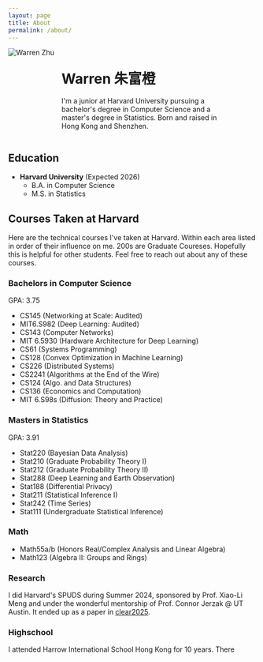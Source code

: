 ```yaml
---
layout: page
title: About
permalink: /about/
---
```

<div style="overflow: auto;">
  <img src="/assets/pictures/profile.png" alt="Warren Zhu" class="profile-image" style="max-width: 150px; border-radius: 0; float: left; margin: 0 15px 15px 0;">
  
  <div style="float: left; width: calc(100% - 165px);">
    <h1>Warren 朱富橙</h1>
    <p>I'm a junior at Harvard University pursuing a bachelor's degree in Computer Science and a master's degree in Statistics. Born and raised in Hong Kong and Shenzhen.</p>
  </div>
</div>
<div style="clear: both;"></div>

## Education

- **Harvard University** (Expected 2026)
  - B.A. in Computer Science
  - M.S. in Statistics

## Courses Taken at Harvard

Here are the technical courses I've taken at Harvard. Within each area listed in order of their influence on me. 200s are Graduate Coureses. Hopefully this is helpful for other students. Feel free to reach out about any of these courses.

### Bachelors in Computer Science
GPA: 3.75
- CS145 (Networking at Scale: Audited)
- MIT6.S982 (Deep Learning: Audited)
- CS143 (Computer Networks)
- MIT 6.5930 (Hardware Architecture for Deep Learning)
- CS61 (Systems Programming)
- CS128 (Convex Optimization in Machine Learning)
- CS226 (Distributed Systems)
- CS2241 (Algorithms at the End of the Wire)
- CS124 (Algo. and Data Structures)
- CS136 (Economics and Computation)
- MIT 6.S98s (Diffusion: Theory and Practice)

### Masters in Statistics
GPA: 3.91
- Stat220 (Bayesian Data Analysis)
- Stat210 (Graduate Probability Theory I)
- Stat212 (Graduate Probability Theory II)
- Stat288 (Deep Learning and Earth Observation)
- Stat188 (Differential Privacy)
- Stat211 (Statistical Inference I)
- Stat242 (Time Series)
- Stat111 (Undergraduate Statistical Inference)

### Math
- Math55a/b (Honors Real/Complex Analysis and Linear Algebra)
- Math123 (Algebra II: Groups and Rings)

### Research
I did Harvard's SPUDS during Summer 2024, sponsored by Prof. Xiao-Li Meng and under the wonderful mentorship of Prof. Connor Jerzak @ UT Austin. It ended up as a paper in <a href="https://www.cclear.cc" target="_blank">clear2025</a>.

### Highschool
I attended Harrow International School Hong Kong for 10 years. There 